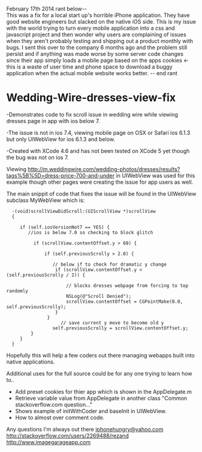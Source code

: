 February 17th 2014 rant below--<br>
This was a fix for a local start up's horrible iPhone application. They have good website engineers but slacked on the native iOS side. This is my issue with the world trying to turn every mobile application into a css and javascript project and then wonder why users are complaining of issues when they aren't probably testing and shipping out a product monthly with bugs. I sent this over to the company 6 months ago and the problem still persist and if anything was made worse by some server code changes since their app simply loads a mobile page based on the apps cookies <- this is a waste of user time and phone space to download a buggy application when the actual mobile website works better.
-- end rant

Wedding-Wire-dresses-view-fix
=============================

-Demonstrates code to fix scroll issue in wedding wire while viewing dresses page in app with ios below 7.

-The issue is not in ios 7.4, viewing mobile page on OSX or Safari ios 6.1.3 but only UIWebView for ios 6.1.3 and below.

-Created with XCode 4.6 and has not been tested on XCode 5 yet though the bug was not on ios 7.

Viewing http://m.weddingwire.com/wedding-photos/dresses/results?tags%5B%5D=dress-price-700-and-under in UIWebView was 
used for this example though other pages were creating the issue for app users as well.

The main snippit of code that fixes the issue will be found in the UIWebView subclass MyWebView which is:

 ```
   -(void)scrollViewDidScroll:(UIScrollView *)scrollView   
   {
 
      if (self.iosVersionNot7 == YES) {
         //ios is below 7.0 so checking to block glitch
   
           if (scrollView.contentOffset.y > 60) {
     
               if (self.previousScrolly > 2.0) {
        
                  // below if to check for dramatic y change
                   if (scrollView.contentOffset.y < (self.previousScrolly / 2)) {
                   
                       // blocks dresses webpage from forcing to top randomly
                       NSLog(@"Scroll Denied");
                       scrollView.contentOffset = CGPointMake(0.0, self.previousScrolly);
                   }
                }
                     // save current y move to become old y
                  self.previousScrolly = scrollView.contentOffset.y;
          }
      }
   }
 ```
 

Hopefully this will help a few coders out there managing webapps built into native applications.

Additional uses for the full source could be for any one trying to learn how to..

- Add preset cookies for thier app which is shown in the AppDelegate.m 
- Retrieve variable value from AppDelegate in another class "Common stackoverflow.com question..."
- Shows example of initWithCoder and baseInit in UIWebView.
- How to almost over comment code.

Any questions I'm always out there iphonehungry@yahoo.com http://stackoverflow.com/users/2269488/rezand http://www.imagegarageapp.com
